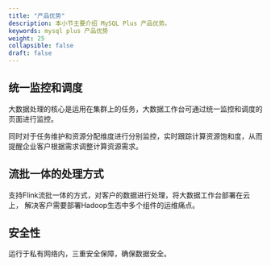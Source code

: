 ```yaml
---
title: "产品优势"
description: 本小节主要介绍 MySQL Plus 产品优势。 
keywords: mysql plus 产品优势 
weight: 25
collapsible: false
draft: false
---
```



## 统一监控和调度

大数据处理的核心是运用在集群上的任务，大数据工作台可通过统一监控和调度的页面进行监控。

同时对于任务维护和资源分配维度进行分别监控，实时跟踪计算资源饱和度，从而提醒企业客户根据需求调整计算资源需求。

## 流批一体的处理方式

支持Flink流批一体的方式，对客户的数据进行处理，将大数据工作台部署在云上， 解决客户需要部署Hadoop生态中多个组件的运维痛点。

## 安全性

运行于私有网络内，三重安全保障，确保数据安全。